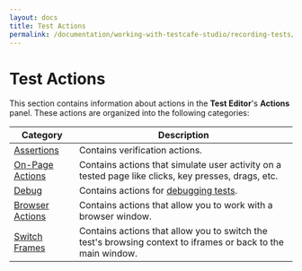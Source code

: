 ```yaml
---
layout: docs
title: Test Actions
permalink: /documentation/working-with-testcafe-studio/recording-tests/test-actions/
---
```

# Test Actions

This section contains information about actions in the **Test Editor**'s **Actions** panel. These actions are organized into the following categories:

Category              | Description
--------------------- | --------------
[Assertions](assertions.md) | Contains verification actions.
[On-Page Actions](on-page-actions/README.md) | Contains actions that simulate user activity on a tested page like clicks, key presses, drags, etc.
[Debug](debug.md) | Contains actions for [debugging tests](../../debugging-tests.md).
[Browser Actions](browser-actions.md) | Contains actions that allow you to work with a browser window.
[Switch Frames](switch-frames.md) | Contains actions that allow you to switch the test's browsing context to iframes or back to the main window.

